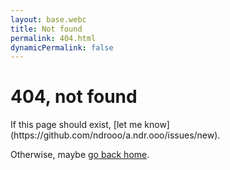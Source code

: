 ```yaml
---
layout: base.webc
title: Not found
permalink: 404.html
dynamicPermalink: false
---
```


<h1>404, not found</h1>
If this page should exist, [let me know](https://github.com/ndrooo/a.ndr.ooo/issues/new).

Otherwise, maybe [go back home](/).
